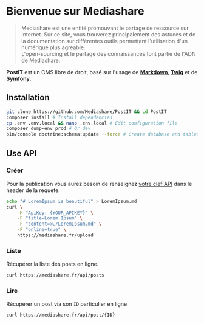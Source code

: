 # Bienvenue sur Mediashare

>   Mediashare est une entité promouvant le partage de ressource sur Internet. Sur ce site, vous trouverez principalement des astuces et de la documentation sur différentes outils permettant l'utilisation d'un numérique plus agréable.  
L'open-sourcing et le partage des connaissances font partie de l'ADN de Mediashare.

**PostIT** est un CMS libre de droit, basé sur l'usage de **[Markdown](https://docs.framasoft.org/fr/grav/markdown.html)**, **[Twig](https://twig.symfony.com/doc/3.x/)** et de **[Symfony](https://symfony.com/)**.

## Installation
```bash
git clone https://github.com/Mediashare/PostIT && cd PostIT
composer install # Install dependencies
cp .env .env.local && nano .env.local # Edit configuration file
composer dump-env prod # Or dev
bin/console doctrine:schema:update --force # Create database and tables
```

## Use API
### <span class="text-success">Créer</span>
Pour la publication vous aurez besoin de renseignez [votre clef API](https://mediashare.fr/user/edit#inputApikey) dans le header de la requete.

```bash
echo "# LoremIpsum is beautiful" > LoremIpsum.md
curl \
    -H "ApiKey: {YOUR_APIKEY}" \
    -F "title=Lorem Ipsum" \
    -F "content=@./LoremIpsum.md" \
    -F "online=true" \
    https://mediashare.fr/upload
```

### <span class="text-primary">Liste</span>
Récupérer la liste des posts en ligne.

```bash
curl https://mediashare.fr/api/posts
```

### <span class="text-info">Lire</span>
Récupérer un post via son `ID` particulier en ligne.

```bash
curl https://mediashare.fr/api/post/{ID}
```
